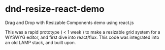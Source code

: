 # dnd-resize-react-demo
Drag and Drop with Resizable Components demo using react.js

This was a rapid prototype ( < 1 week ) to make a resizable grid system for a WYSWYG editor, and first dive into react/flux. 
This code was integrated into an old LAMP stack, and built upon. 
